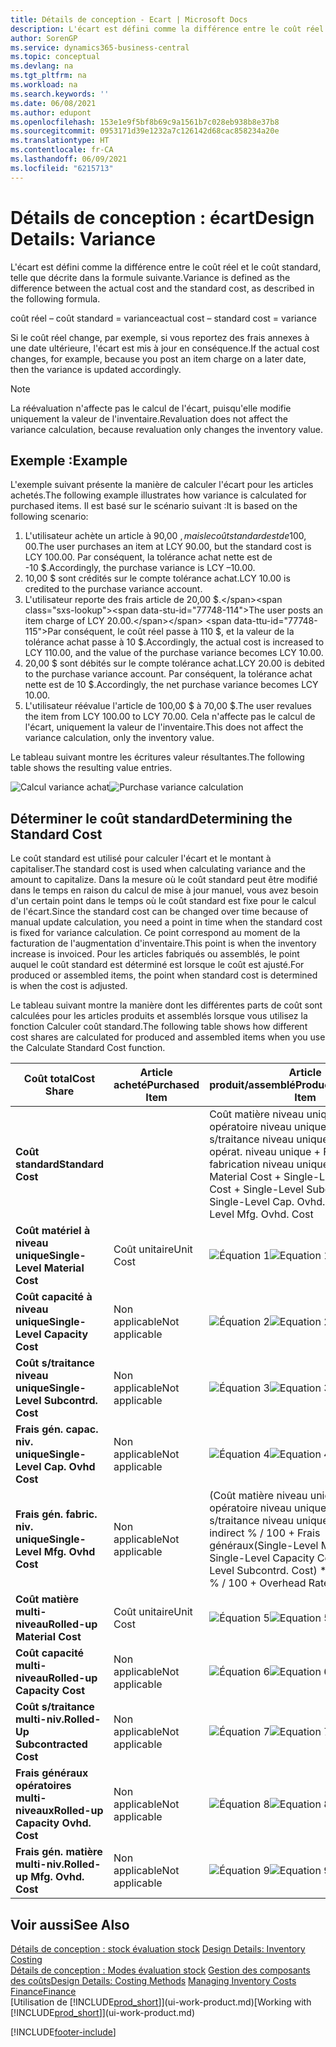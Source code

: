 ```yaml
---
title: Détails de conception - Ecart | Microsoft Docs
description: L'écart est défini comme la différence entre le coût réel et le coût standard, telle que décrite dans la formule suivante.
author: SorenGP
ms.service: dynamics365-business-central
ms.topic: conceptual
ms.devlang: na
ms.tgt_pltfrm: na
ms.workload: na
ms.search.keywords: ''
ms.date: 06/08/2021
ms.author: edupont
ms.openlocfilehash: 153e1e9f5bf8b69c9a1561b7c028eb938b8e37b8
ms.sourcegitcommit: 0953171d39e1232a7c126142d68cac858234a20e
ms.translationtype: HT
ms.contentlocale: fr-CA
ms.lasthandoff: 06/09/2021
ms.locfileid: "6215713"
---
```

# <a name="design-details-variance"></a><span data-ttu-id="77748-103">Détails de conception : écart</span><span class="sxs-lookup"><span data-stu-id="77748-103">Design Details: Variance</span></span>
<span data-ttu-id="77748-104">L'écart est défini comme la différence entre le coût réel et le coût standard, telle que décrite dans la formule suivante.</span><span class="sxs-lookup"><span data-stu-id="77748-104">Variance is defined as the difference between the actual cost and the standard cost, as described in the following formula.</span></span>  

 <span data-ttu-id="77748-105">coût réel – coût standard = variance</span><span class="sxs-lookup"><span data-stu-id="77748-105">actual cost – standard cost = variance</span></span>  

 <span data-ttu-id="77748-106">Si le coût réel change, par exemple, si vous reportez des frais annexes à une date ultérieure, l'écart est mis à jour en conséquence.</span><span class="sxs-lookup"><span data-stu-id="77748-106">If the actual cost changes, for example, because you post an item charge on a later date, then the variance is updated accordingly.</span></span>  

> [!NOTE]  
>  <span data-ttu-id="77748-107">La réévaluation n'affecte pas le calcul de l'écart, puisqu'elle modifie uniquement la valeur de l'inventaire.</span><span class="sxs-lookup"><span data-stu-id="77748-107">Revaluation does not affect the variance calculation, because revaluation only changes the inventory value.</span></span>  

## <a name="example"></a><span data-ttu-id="77748-108">Exemple :</span><span class="sxs-lookup"><span data-stu-id="77748-108">Example</span></span>  
 <span data-ttu-id="77748-109">L'exemple suivant présente la manière de calculer l'écart pour les articles achetés.</span><span class="sxs-lookup"><span data-stu-id="77748-109">The following example illustrates how variance is calculated for purchased items.</span></span> <span data-ttu-id="77748-110">Il est basé sur le scénario suivant :</span><span class="sxs-lookup"><span data-stu-id="77748-110">It is based on the following scenario:</span></span>  

1.  <span data-ttu-id="77748-111">L'utilisateur achète un article à 90,00 $, mais le coût standard est de 100,00 $.</span><span class="sxs-lookup"><span data-stu-id="77748-111">The user purchases an item at LCY 90.00, but the standard cost is LCY 100.00.</span></span> <span data-ttu-id="77748-112">Par conséquent, la tolérance achat nette est de -10 $.</span><span class="sxs-lookup"><span data-stu-id="77748-112">Accordingly, the purchase variance is LCY –10.00.</span></span>  
2.  <span data-ttu-id="77748-113">10,00 $ sont crédités sur le compte tolérance achat.</span><span class="sxs-lookup"><span data-stu-id="77748-113">LCY 10.00 is credited to the purchase variance account.</span></span>  
3.  <span data-ttu-id="77748-114">L'utilisateur reporte des frais article de 20,00 $.</span><span class="sxs-lookup"><span data-stu-id="77748-114">The user posts an item charge of LCY 20.00.</span></span> <span data-ttu-id="77748-115">Par conséquent, le coût réel passe à 110 $, et la valeur de la tolérance achat passe à 10 $.</span><span class="sxs-lookup"><span data-stu-id="77748-115">Accordingly, the actual cost is increased to LCY 110.00, and the value of the purchase variance becomes LCY 10.00.</span></span>  
4.  <span data-ttu-id="77748-116">20,00 $ sont débités sur le compte tolérance achat.</span><span class="sxs-lookup"><span data-stu-id="77748-116">LCY 20.00 is debited to the purchase variance account.</span></span> <span data-ttu-id="77748-117">Par conséquent, la tolérance achat nette est de 10 $.</span><span class="sxs-lookup"><span data-stu-id="77748-117">Accordingly, the net purchase variance becomes LCY 10.00.</span></span>  
5.  <span data-ttu-id="77748-118">L'utilisateur réévalue l'article de 100,00 $ à 70,00 $.</span><span class="sxs-lookup"><span data-stu-id="77748-118">The user revalues the item from LCY 100.00 to LCY 70.00.</span></span> <span data-ttu-id="77748-119">Cela n'affecte pas le calcul de l'écart, uniquement la valeur de l'inventaire.</span><span class="sxs-lookup"><span data-stu-id="77748-119">This does not affect the variance calculation, only the inventory value.</span></span>  

 <span data-ttu-id="77748-120">Le tableau suivant montre les écritures valeur résultantes.</span><span class="sxs-lookup"><span data-stu-id="77748-120">The following table shows the resulting value entries.</span></span>  

 <span data-ttu-id="77748-121">![Calcul variance achat](media/design_details_inventory_costing_11_purchase_variance.png "Calcul variance achat")</span><span class="sxs-lookup"><span data-stu-id="77748-121">![Purchase variance calculation](media/design_details_inventory_costing_11_purchase_variance.png "Purchase variance calculation")</span></span>  

## <a name="determining-the-standard-cost"></a><span data-ttu-id="77748-122">Déterminer le coût standard</span><span class="sxs-lookup"><span data-stu-id="77748-122">Determining the Standard Cost</span></span>  
 <span data-ttu-id="77748-123">Le coût standard est utilisé pour calculer l'écart et le montant à capitaliser.</span><span class="sxs-lookup"><span data-stu-id="77748-123">The standard cost is used when calculating variance and the amount to capitalize.</span></span> <span data-ttu-id="77748-124">Dans la mesure où le coût standard peut être modifié dans le temps en raison du calcul de mise à jour manuel, vous avez besoin d'un certain point dans le temps où le coût standard est fixe pour le calcul de l'écart.</span><span class="sxs-lookup"><span data-stu-id="77748-124">Since the standard cost can be changed over time because of manual update calculation, you need a point in time when the standard cost is fixed for variance calculation.</span></span> <span data-ttu-id="77748-125">Ce point correspond au moment de la facturation de l'augmentation d'inventaire.</span><span class="sxs-lookup"><span data-stu-id="77748-125">This point is when the inventory increase is invoiced.</span></span> <span data-ttu-id="77748-126">Pour les articles fabriqués ou assemblés, le point auquel le coût standard est déterminé est lorsque le coût est ajusté.</span><span class="sxs-lookup"><span data-stu-id="77748-126">For produced or assembled items, the point when standard cost is determined is when the cost is adjusted.</span></span>  

 <span data-ttu-id="77748-127">Le tableau suivant montre la manière dont les différentes parts de coût sont calculées pour les articles produits et assemblés lorsque vous utilisez la fonction Calculer coût standard.</span><span class="sxs-lookup"><span data-stu-id="77748-127">The following table shows how different cost shares are calculated for produced and assembled items when you use the Calculate Standard Cost function.</span></span>  

|<span data-ttu-id="77748-128">Coût total</span><span class="sxs-lookup"><span data-stu-id="77748-128">Cost Share</span></span>|<span data-ttu-id="77748-129">Article acheté</span><span class="sxs-lookup"><span data-stu-id="77748-129">Purchased Item</span></span>|<span data-ttu-id="77748-130">Article produit/assemblé</span><span class="sxs-lookup"><span data-stu-id="77748-130">Produced/Assembled Item</span></span>|  
|----------------|--------------------|------------------------------|  
|<span data-ttu-id="77748-131">**Coût standard**</span><span class="sxs-lookup"><span data-stu-id="77748-131">**Standard Cost**</span></span>||<span data-ttu-id="77748-132">Coût matière niveau unique + Coût opératoire niveau unique + Coût s/traitance niveau unique + Frais gén. opérat. niveau unique + Frais gén. fabrication niveau unique.</span><span class="sxs-lookup"><span data-stu-id="77748-132">Single-Level Material Cost + Single-Level Capacity Cost + Single-Level Subcontrd. Cost + Single-Level Cap. Ovhd. Cost + Single-Level Mfg. Ovhd. Cost</span></span>|  
|<span data-ttu-id="77748-133">**Coût matériel à niveau unique**</span><span class="sxs-lookup"><span data-stu-id="77748-133">**Single-Level Material Cost**</span></span>|<span data-ttu-id="77748-134">Coût unitaire</span><span class="sxs-lookup"><span data-stu-id="77748-134">Unit Cost</span></span>|<span data-ttu-id="77748-135">![Équation 1](media/design_details_inventory_costing_11_equation_1.png "Équation 1")</span><span class="sxs-lookup"><span data-stu-id="77748-135">![Equation 1](media/design_details_inventory_costing_11_equation_1.png "Equation 1")</span></span>|  
|<span data-ttu-id="77748-136">**Coût capacité à niveau unique**</span><span class="sxs-lookup"><span data-stu-id="77748-136">**Single-Level Capacity Cost**</span></span>|<span data-ttu-id="77748-137">Non applicable</span><span class="sxs-lookup"><span data-stu-id="77748-137">Not applicable</span></span>|<span data-ttu-id="77748-138">![Équation 2](media/design_details_inventory_costing_11_equation_2.png "Équation 2")</span><span class="sxs-lookup"><span data-stu-id="77748-138">![Equation 2](media/design_details_inventory_costing_11_equation_2.png "Equation 2")</span></span>|  
|<span data-ttu-id="77748-139">**Coût s/traitance niveau unique**</span><span class="sxs-lookup"><span data-stu-id="77748-139">**Single-Level Subcontrd. Cost**</span></span>|<span data-ttu-id="77748-140">Non applicable</span><span class="sxs-lookup"><span data-stu-id="77748-140">Not applicable</span></span>|<span data-ttu-id="77748-141">![Équation 3](media/design_details_inventory_costing_11_equation_3.png "Équation 3")</span><span class="sxs-lookup"><span data-stu-id="77748-141">![Equation 3](media/design_details_inventory_costing_11_equation_3.png "Equation 3")</span></span>|  
|<span data-ttu-id="77748-142">**Frais gén. capac. niv. unique**</span><span class="sxs-lookup"><span data-stu-id="77748-142">**Single-Level Cap. Ovhd Cost**</span></span>|<span data-ttu-id="77748-143">Non applicable</span><span class="sxs-lookup"><span data-stu-id="77748-143">Not applicable</span></span>|<span data-ttu-id="77748-144">![Équation 4](media/design_details_inventory_costing_11_equation_4.png "Équation 4")</span><span class="sxs-lookup"><span data-stu-id="77748-144">![Equation 4](media/design_details_inventory_costing_11_equation_4.png "Equation 4")</span></span>|  
|<span data-ttu-id="77748-145">**Frais gén. fabric. niv. unique**</span><span class="sxs-lookup"><span data-stu-id="77748-145">**Single-Level Mfg. Ovhd Cost**</span></span>|<span data-ttu-id="77748-146">Non applicable</span><span class="sxs-lookup"><span data-stu-id="77748-146">Not applicable</span></span>|<span data-ttu-id="77748-147">(Coût matière niveau unique + Coût opératoire niveau unique + Coût s/traitance niveau unique) \* Coût indirect % / 100 + Frais généraux</span><span class="sxs-lookup"><span data-stu-id="77748-147">(Single-Level Material Cost + Single-Level Capacity Cost + Single-Level Subcontrd. Cost) \* Indirect Cost % / 100 + Overhead Rate</span></span>|  
|<span data-ttu-id="77748-148">**Coût matière multi-niveau**</span><span class="sxs-lookup"><span data-stu-id="77748-148">**Rolled-up Material Cost**</span></span>|<span data-ttu-id="77748-149">Coût unitaire</span><span class="sxs-lookup"><span data-stu-id="77748-149">Unit Cost</span></span>|<span data-ttu-id="77748-150">![Équation 5](media/design_details_inventory_costing_11_equation_5.png "Équation 5")</span><span class="sxs-lookup"><span data-stu-id="77748-150">![Equation 5](media/design_details_inventory_costing_11_equation_5.png "Equation 5")</span></span>|  
|<span data-ttu-id="77748-151">**Coût capacité multi-niveau**</span><span class="sxs-lookup"><span data-stu-id="77748-151">**Rolled-up Capacity Cost**</span></span>|<span data-ttu-id="77748-152">Non applicable</span><span class="sxs-lookup"><span data-stu-id="77748-152">Not applicable</span></span>|<span data-ttu-id="77748-153">![Équation 6](media/design_details_inventory_costing_11_equation_6.png "Équation 6")</span><span class="sxs-lookup"><span data-stu-id="77748-153">![Equation 6](media/design_details_inventory_costing_11_equation_6.png "Equation 6")</span></span>|  
|<span data-ttu-id="77748-154">**Coût s/traitance multi-niv.**</span><span class="sxs-lookup"><span data-stu-id="77748-154">**Rolled-Up Subcontracted Cost**</span></span>|<span data-ttu-id="77748-155">Non applicable</span><span class="sxs-lookup"><span data-stu-id="77748-155">Not applicable</span></span>|<span data-ttu-id="77748-156">![Équation 7](media/design_details_inventory_costing_11_equation_7.png "Équation 7")</span><span class="sxs-lookup"><span data-stu-id="77748-156">![Equation 7](media/design_details_inventory_costing_11_equation_7.png "Equation 7")</span></span>|  
|<span data-ttu-id="77748-157">**Frais généraux opératoires multi-niveaux**</span><span class="sxs-lookup"><span data-stu-id="77748-157">**Rolled-up Capacity Ovhd. Cost**</span></span>|<span data-ttu-id="77748-158">Non applicable</span><span class="sxs-lookup"><span data-stu-id="77748-158">Not applicable</span></span>|<span data-ttu-id="77748-159">![Équation 8](media/design_details_inventory_costing_11_equation_8.png "Équation 8")</span><span class="sxs-lookup"><span data-stu-id="77748-159">![Equation 8](media/design_details_inventory_costing_11_equation_8.png "Equation 8")</span></span>|  
|<span data-ttu-id="77748-160">**Frais gén. matière multi-niv.**</span><span class="sxs-lookup"><span data-stu-id="77748-160">**Rolled-up Mfg. Ovhd. Cost**</span></span>|<span data-ttu-id="77748-161">Non applicable</span><span class="sxs-lookup"><span data-stu-id="77748-161">Not applicable</span></span>|<span data-ttu-id="77748-162">![Équation 9](media/design_details_inventory_costing_11_equation_9.png "Équation 9")</span><span class="sxs-lookup"><span data-stu-id="77748-162">![Equation 9](media/design_details_inventory_costing_11_equation_9.png "Equation 9")</span></span>|  

## <a name="see-also"></a><span data-ttu-id="77748-163">Voir aussi</span><span class="sxs-lookup"><span data-stu-id="77748-163">See Also</span></span>  
 <span data-ttu-id="77748-164">[Détails de conception : stock évaluation stock](design-details-inventory-costing.md) </span><span class="sxs-lookup"><span data-stu-id="77748-164">[Design Details: Inventory Costing](design-details-inventory-costing.md) </span></span>  
 <span data-ttu-id="77748-165">[Détails de conception : Modes évaluation stock](design-details-costing-methods.md) [Gestion des composants des coûts](finance-manage-inventory-costs.md)</span><span class="sxs-lookup"><span data-stu-id="77748-165">[Design Details: Costing Methods](design-details-costing-methods.md) [Managing Inventory Costs](finance-manage-inventory-costs.md)</span></span>  
 [<span data-ttu-id="77748-166">Finance</span><span class="sxs-lookup"><span data-stu-id="77748-166">Finance</span></span>](finance.md)  
 <span data-ttu-id="77748-167">[Utilisation de [!INCLUDE[prod_short](includes/prod_short.md)]](ui-work-product.md)</span><span class="sxs-lookup"><span data-stu-id="77748-167">[Working with [!INCLUDE[prod_short](includes/prod_short.md)]](ui-work-product.md)</span></span>


[!INCLUDE[footer-include](includes/footer-banner.md)]